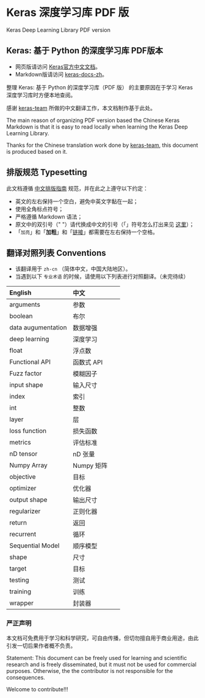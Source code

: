 # Keras 深度学习库 PDF 版 
Keras Deep Learning Library PDF version

## Keras: 基于 Python 的深度学习库 PDF版本

- 网页版请访问 [Keras官方中文文档](https://keras.io/zh/)。
- Markdown版请访问 [keras-docs-zh](https://github.com/keras-team/keras-docs-zh)。

整理 Keras: 基于 Python 的深度学习库（PDF 版） 的主要原因在于学习 Keras 深度学习库时方便本地查阅。

感谢 [keras-team](https://github.com/keras-team/keras-docs-zh) 所做的中文翻译工作，本文档制作基于此处。

The main reason of organizing PDF version based the Chinese Keras Markdown is that it is easy to read locally when learning the Keras Deep Learning Library. 

Thanks for the Chinese translation work done by [keras-team](https://github.com/keras-team/keras-docs-zh), this document is produced based on it.


## 排版规范 Typesetting

此文档遵循 [中文排版指南](https://github.com/sparanoid/chinese-copywriting-guidelines) 规范，并在此之上遵守以下约定：

* 英文的左右保持一个空白，避免中英文字黏在一起；
* 使用全角标点符号；
* 严格遵循 Markdown 语法；
* 原文中的双引号（" "）请代换成中文的引号（「」符号怎么打出来见 [这里](http://zhihu.com/question/19755746/answer/27233392)）；
* 「`加亮`」和「**加粗**」和「[链接]()」都需要在左右保持一个空格。

## 翻译对照列表 Conventions

- 该翻译用于 `zh-cn` （简体中文，中国大陆地区）。
- 当遇到以下 `专业术语` 的时候，请使用以下列表进行对照翻译。（未完待续）


| English            | 中文                 |
|:-------------------|:--------------------|
| arguments          | 参数                 |
| boolean            | 布尔                 |
| data augumentation | 数据增强             |
| deep learning      | 深度学习             |
| float              | 浮点数               |
| Functional API     | 函数式 API           |
| Fuzz factor        | 模糊因子             |
| input shape        | 输入尺寸             |
| index              | 索引                 |
| int                | 整数                 |
| layer              | 层                  |
| loss function      | 损失函数             |
| metrics            | 评估标准             |
| nD tensor          | nD 张量             |
| Numpy Array        | Numpy 矩阵            |
| objective          | 目标                 |
| optimizer          | 优化器               |
| output shape       | 输出尺寸             |
| regularizer        | 正则化器             |
| return             | 返回                 |
| recurrent          | 循环                 |
| Sequential Model   | 顺序模型              |
| shape              | 尺寸                 |
| target             | 目标                 |
| testing            | 测试                 |
| training           | 训练                 |
| wrapper            | 封装器               |



### 严正声明

本文档可免费用于学习和科学研究，可自由传播，但切勿擅自用于商业用途，由此引发一切后果作者概不负责。

Statement: This document can be freely used for learning and scientific research and is freely disseminated, but it must not be used for commercial purposes. Otherwise, the the contributor is not responsible for the consequences.

Welcome to contribute!!!
